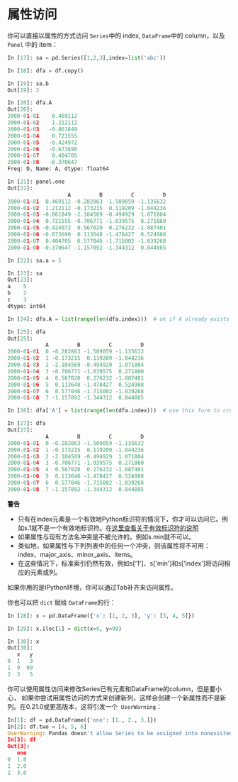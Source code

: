 # 属性访问

你可以直接以属性的方式访问 ``Series``中的 index,  ``DataFrame``中的 column，以及 ``Panel`` 中的 item：

```python
In [17]: sa = pd.Series([1,2,3],index=list('abc'))

In [18]: dfa = df.copy()
```

```python
In [19]: sa.b
Out[19]: 2

In [20]: dfa.A
Out[20]: 
2000-01-01    0.469112
2000-01-02    1.212112
2000-01-03   -0.861849
2000-01-04    0.721555
2000-01-05   -0.424972
2000-01-06   -0.673690
2000-01-07    0.404705
2000-01-08   -0.370647
Freq: D, Name: A, dtype: float64

In [21]: panel.one
Out[21]: 
                   A         B         C         D
2000-01-01  0.469112 -0.282863 -1.509059 -1.135632
2000-01-02  1.212112 -0.173215  0.119209 -1.044236
2000-01-03 -0.861849 -2.104569 -0.494929  1.071804
2000-01-04  0.721555 -0.706771 -1.039575  0.271860
2000-01-05 -0.424972  0.567020  0.276232 -1.087401
2000-01-06 -0.673690  0.113648 -1.478427  0.524988
2000-01-07  0.404705  0.577046 -1.715002 -1.039268
2000-01-08 -0.370647 -1.157892 -1.344312  0.844885
```

```python
In [22]: sa.a = 5

In [23]: sa
Out[23]: 
a    5
b    2
c    3
dtype: int64

In [24]: dfa.A = list(range(len(dfa.index)))  # ok if A already exists

In [25]: dfa
Out[25]: 
            A         B         C         D
2000-01-01  0 -0.282863 -1.509059 -1.135632
2000-01-02  1 -0.173215  0.119209 -1.044236
2000-01-03  2 -2.104569 -0.494929  1.071804
2000-01-04  3 -0.706771 -1.039575  0.271860
2000-01-05  4  0.567020  0.276232 -1.087401
2000-01-06  5  0.113648 -1.478427  0.524988
2000-01-07  6  0.577046 -1.715002 -1.039268
2000-01-08  7 -1.157892 -1.344312  0.844885

In [26]: dfa['A'] = list(range(len(dfa.index)))  # use this form to create a new column

In [27]: dfa
Out[27]: 
            A         B         C         D
2000-01-01  0 -0.282863 -1.509059 -1.135632
2000-01-02  1 -0.173215  0.119209 -1.044236
2000-01-03  2 -2.104569 -0.494929  1.071804
2000-01-04  3 -0.706771 -1.039575  0.271860
2000-01-05  4  0.567020  0.276232 -1.087401
2000-01-06  5  0.113648 -1.478427  0.524988
2000-01-07  6  0.577046 -1.715002 -1.039268
2000-01-08  7 -1.157892 -1.344312  0.844885
```

<div class="warning-warp">
<b>警告</b>
<ul>
    <li>只有在index元素是一个有效地Python标识符的情况下，你才可以访问它。例如s.1就不是一个有效地标识符。在<a href="https://docs.python.org/3/reference/lexical_analysis.html#identifiers">这里查看关于有效标识符的说明</a></li>
    <li>如果属性与现有方法名冲突是不被允许的。例如s.min就不可以。</li>
    <li>类似地，如果属性与下列列表中的任何一个冲突，则该属性将不可用：index、major_axis、minor_axis、items。</li>
    <li>在这些情况下，标准索引仍然有效，例如s['1']、s['min']和s['index']将访问相应的元素或列。</li>
</ul>
</div>

如果你用的是IPython环境，你可以通过Tab补齐来访问属性。

你也可以把 ``dict`` 赋给 ``DataFrame``的行：

```python
In [28]: x = pd.DataFrame({'x': [1, 2, 3], 'y': [3, 4, 5]})

In [29]: x.iloc[1] = dict(x=9, y=99)

In [30]: x
Out[30]: 
   x   y
0  1   3
1  9  99
2  3   5
```

你可以使用属性访问来修改Series已有元素和DataFrame的column，但是要小心， 如果你尝试用属性访问的方式来创建新列，这样会创建一个新属性而不是新列。在0.21.0或更高版本，这将引发一个` UserWarning`：

```python
In[1]: df = pd.DataFrame({'one': [1., 2., 3.]})
In[2]: df.two = [4, 5, 6]
UserWarning: Pandas doesn't allow Series to be assigned into nonexistent columns - see https://Pandas.pydata.org/Pandas-docs/stable/indexing.html#attribute_access
In[3]: df
Out[3]:
   one
0  1.0
1  2.0
2  3.0
```